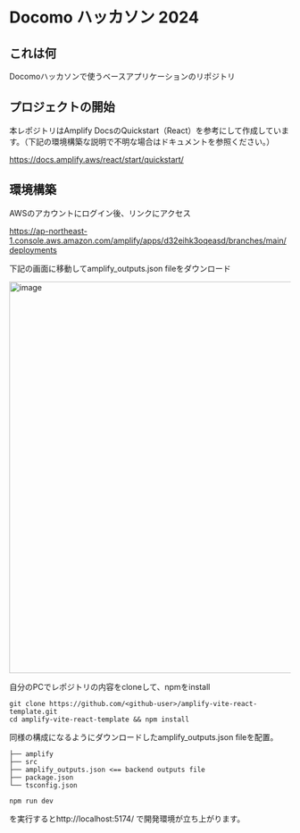 # Docomo ハッカソン 2024

## これは何

Docomoハッカソンで使うベースアプリケーションのリポジトリ

## プロジェクトの開始

本レポジトリはAmplify DocsのQuickstart（React）を参考にして作成しています。（下記の環境構築な説明で不明な場合はドキュメントを参照ください。）

https://docs.amplify.aws/react/start/quickstart/

## 環境構築

AWSのアカウントにログイン後、リンクにアクセス

https://ap-northeast-1.console.aws.amazon.com/amplify/apps/d32eihk3oqeasd/branches/main/deployments

下記の画面に移動してamplify_outputs.json fileをダウンロード

<img width="701" alt="image" src="https://github.com/user-attachments/assets/63d8c649-eb8d-46a2-9410-6f8b6a594c09">


自分のPCでレポジトリの内容をcloneして、npmをinstall

```
git clone https://github.com/<github-user>/amplify-vite-react-template.git
cd amplify-vite-react-template && npm install
```


同様の構成になるようにダウンロードしたamplify_outputs.json fileを配置。
```
├── amplify
├── src
├── amplify_outputs.json <== backend outputs file
├── package.json
└── tsconfig.json
```

```
npm run dev
```

を実行するとhttp://localhost:5174/ で開発環境が立ち上がります。

